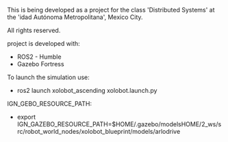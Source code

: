 This is being developed as a project for the class 'Distributed Systems' at the 'idad Autónoma Metropolitana', Mexico City. 

All rights reserved.

 project is developed with:
 - ROS2 - Humble
 - Gazebo Fortress

To launch the simulation use:
 - ros2 launch xolobot_ascending xolobot.launch.py

IGN_GEBO_RESOURCE_PATH: 
 - export IGN_GAZEBO_RESOURCE_PATH=$HOME/.gazebo/modelsHOME/2_ws/src/robot_world_nodes/xolobot_blueprint/models/arlodrive

